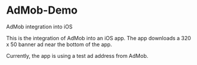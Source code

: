 # AdMob-Demo
AdMob integration into iOS

This is the integration of AdMob into an iOS app.  The app downloads a 320 x 50 banner ad near the bottom of the app.  

Currently, the app is using a test ad address from AdMob.

